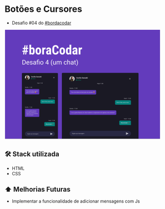 # Botões e Cursores
- Desafio #04 do [#bordacodar](https://boracodar.dev)

![preview](./github/preview.png)

## 🛠️ Stack utilizada
- HTML 
- CSS

## ⬆️ Melhorias Futuras
- Implementar a funcionalidade de adicionar mensagens com Js

